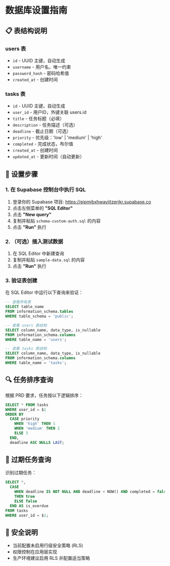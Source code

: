 # 数据库设置指南

## 📋 表结构说明

### users 表
- `id` - UUID 主键，自动生成
- `username` - 用户名，唯一约束
- `password_hash` - 密码哈希值
- `created_at` - 创建时间

### tasks 表
- `id` - UUID 主键，自动生成
- `user_id` - 用户ID，外键关联 users.id
- `title` - 任务标题（必填）
- `description` - 任务描述（可选）
- `deadline` - 截止日期（可选）
- `priority` - 优先级：'low' | 'medium' | 'high'
- `completed` - 完成状态，布尔值
- `created_at` - 创建时间
- `updated_at` - 更新时间（自动更新）

## 🚀 设置步骤

### 1. 在 Supabase 控制台中执行 SQL

1. 登录你的 Supabase 项目: https://eipmjbxhwaviitzerjkr.supabase.co
2. 点击左侧菜单的 **"SQL Editor"**
3. 点击 **"New query"**
4. 复制并粘贴 `schema-custom-auth.sql` 的内容
5. 点击 **"Run"** 执行

### 2. （可选）插入测试数据

1. 在 SQL Editor 中新建查询
2. 复制并粘贴 `sample-data.sql` 的内容
3. 点击 **"Run"** 执行

### 3. 验证表创建

在 SQL Editor 中运行以下查询来验证：

```sql
-- 查看所有表
SELECT table_name 
FROM information_schema.tables 
WHERE table_schema = 'public';

-- 查看 users 表结构
SELECT column_name, data_type, is_nullable 
FROM information_schema.columns 
WHERE table_name = 'users';

-- 查看 tasks 表结构
SELECT column_name, data_type, is_nullable 
FROM information_schema.columns 
WHERE table_name = 'tasks';
```

## 🔍 任务排序查询

根据 PRD 要求，任务按以下逻辑排序：

```sql
SELECT * FROM tasks 
WHERE user_id = $1 
ORDER BY
  CASE priority
    WHEN 'high' THEN 1
    WHEN 'medium' THEN 2
    ELSE 3
  END,
  deadline ASC NULLS LAST;
```

## 🚨 过期任务查询

识别过期任务：

```sql
SELECT *, 
  CASE 
    WHEN deadline IS NOT NULL AND deadline < NOW() AND completed = false 
    THEN true 
    ELSE false 
  END AS is_overdue
FROM tasks 
WHERE user_id = $1;
```

## 🔐 安全说明

- 当前配置未启用行级安全策略 (RLS)
- 权限控制在应用层实现
- 生产环境建议启用 RLS 并配置适当策略
